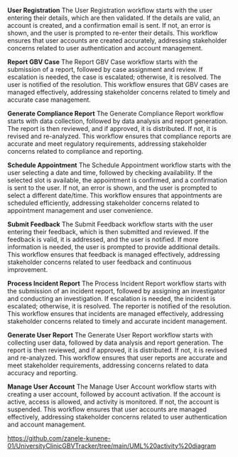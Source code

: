 **User Registration**
The User Registration workflow starts with the user entering their details, which are then validated. If the details are valid, an account is created, and a confirmation email is sent. If not, an error is shown, and the user is prompted to re-enter their details. This workflow ensures that user accounts are created accurately, addressing stakeholder concerns related to user authentication and account management.

**Report GBV Case**
The Report GBV Case workflow starts with the submission of a report, followed by case assignment and review. If escalation is needed, the case is escalated; otherwise, it is resolved. The user is notified of the resolution. This workflow ensures that GBV cases are managed effectively, addressing stakeholder concerns related to timely and accurate case management.

**Generate Compliance Report**
The Generate Compliance Report workflow starts with data collection, followed by data analysis and report generation. The report is then reviewed, and if approved, it is distributed. If not, it is revised and re-analyzed. This workflow ensures that compliance reports are accurate and meet regulatory requirements, addressing stakeholder concerns related to compliance and reporting.

**Schedule Appointment**
The Schedule Appointment workflow starts with the user selecting a date and time, followed by checking availability. If the selected slot is available, the appointment is confirmed, and a confirmation is sent to the user. If not, an error is shown, and the user is prompted to select a different date/time. This workflow ensures that appointments are scheduled efficiently, addressing stakeholder concerns related to appointment management and user convenience.

**Submit Feedback**
The Submit Feedback workflow starts with the user entering their feedback, which is then submitted and reviewed. If the feedback is valid, it is addressed, and the user is notified. If more information is needed, the user is prompted to provide additional details. This workflow ensures that feedback is managed effectively, addressing stakeholder concerns related to user feedback and continuous improvement.

**Process Incident Report**
The Process Incident Report workflow starts with the submission of an incident report, followed by assigning an investigator and conducting an investigation. If escalation is needed, the incident is escalated; otherwise, it is resolved. The reporter is notified of the resolution. This workflow ensures that incidents are managed effectively, addressing stakeholder concerns related to timely and accurate incident management.

**Generate User Report**
The Generate User Report workflow starts with collecting user data, followed by data analysis and report generation. The report is then reviewed, and if approved, it is distributed. If not, it is revised and re-analyzed. This workflow ensures that user reports are accurate and meet stakeholder requirements, addressing concerns related to data accuracy and reporting.

**Manage User Account**
The Manage User Account workflow starts with creating a user account, followed by account activation. If the account is active, access is allowed, and activity is monitored. If not, the account is suspended. This workflow ensures that user accounts are managed effectively, addressing stakeholder concerns related to user authentication and account management.

https://github.com/zanele-kunene-01/UniversityClinicGBVTracker/tree/main/UML%20activity%20diagram
